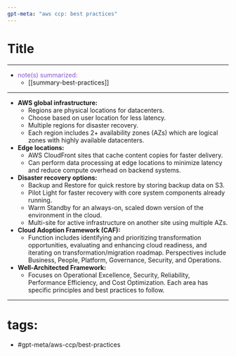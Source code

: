 ```yaml
---
gpt-meta: "aws ccp: best practices"
---
```

# Title
--- 
- <span style='color:#8854d0'>note(s) summarized: </span>
	-  [[summary-best-practices]]
--- 
- **AWS global infrastructure:**
	- Regions are physical locations for datacenters. 
	- Choose based on user location for less latency. 
	- Multiple regions for disaster recovery. 
	- Each region includes 2+ availability zones (AZs) which are logical zones with highly available datacenters.
- **Edge locations:** 
	- AWS CloudFront sites that cache content copies for faster delivery. 
	- Can perform data processing at edge locations to minimize latency and reduce compute overhead on backend systems.
- **Disaster recovery options:**
	- Backup and Restore for quick restore by storing backup data on S3. 
	- Pilot Light for faster recovery with core system components already running. 
	- Warm Standby for an always-on, scaled down version of the environment in the cloud. 
	- Multi-site for active infrastructure on another site using multiple AZs.
- **Cloud Adoption Framework (CAF):**
	- Function includes identifying and prioritizing transformation opportunities, evaluating and enhancing cloud readiness, and iterating on transformation/migration roadmap. Perspectives include Business, People, Platform, Governance, Security, and Operations.
- **Well-Architected Framework:**
	- Focuses on Operational Excellence, Security, Reliability, Performance Efficiency, and Cost Optimization. Each area has specific principles and best practices to follow.

---
# tags:
- #gpt-meta/aws-ccp/best-practices